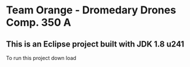 # Team Orange - Dromedary Drones Comp. 350 A

## This is an Eclipse project built with JDK 1.8 u241

To run this project down load 
